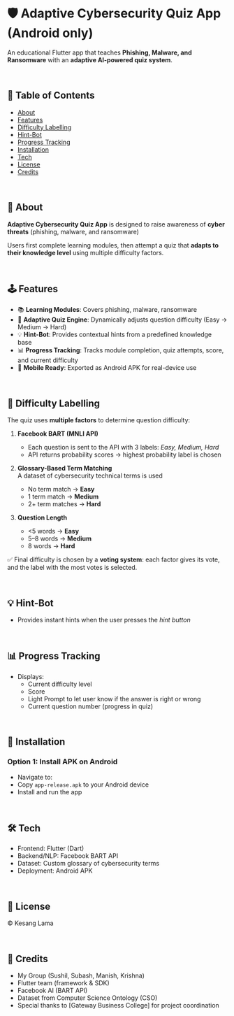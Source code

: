 # 🛡️ Adaptive Cybersecurity Quiz App  (Android only)

An educational Flutter app that teaches **Phishing, Malware, and Ransomware** with an **adaptive AI-powered quiz system**.  

<br>  

## 📖 Table of Contents  
- [About](#-about)  
- [Features](#-features)  
- [Difficulty Labelling](#-difficulty-labelling)  
- [Hint-Bot](#-hint-bot)  
- [Progress Tracking](#-progress-tracking)  
- [Installation](#-installation)  
- [Tech](#-tech)  
- [License](#-license)  
- [Credits](#-credits)  


<br>  

## 📌 About  

**Adaptive Cybersecurity Quiz App** is designed to raise awareness of **cyber threats** (phishing, malware, and ransomware)  

Users first complete learning modules, then attempt a quiz that **adapts to their knowledge level** using multiple difficulty factors.  

<br>  

## 🕹 Features

- 📚 **Learning Modules**: Covers phishing, malware, ransomware  
- 🎯 **Adaptive Quiz Engine**: Dynamically adjusts question difficulty (Easy → Medium → Hard)  
- 💡 **Hint-Bot**: Provides contextual hints from a predefined knowledge base  
- 📊 **Progress Tracking**: Tracks module completion, quiz attempts, score, and current difficulty  
- 📱 **Mobile Ready**: Exported as Android APK for real-device use  

<br>  

## 🔎 Difficulty Labelling  

The quiz uses **multiple factors** to determine question difficulty:  

1. **Facebook BART (MNLI API)**  
   - Each question is sent to the API with 3 labels: *Easy, Medium, Hard*  
   - API returns probability scores → highest probability label is chosen  

2. **Glossary-Based Term Matching**  
A dataset of cybersecurity technical terms is used   
   - No term match → **Easy**  
   - 1 term match → **Medium**  
   - 2+ term matches → **Hard**  

3. **Question Length**  
   - <5 words → **Easy**  
   - 5–8 words → **Medium**  
   - 8 words → **Hard**  

✅ Final difficulty is chosen by a **voting system**: each factor gives its vote, and the label with the most votes is selected.  

<br>  

## 💡 Hint-Bot  

- Provides instant hints when the user presses the *hint button*  

<br>  

## 📊 Progress Tracking  

- Displays:  
  - Current difficulty level  
  - Score
  - Light Prompt to let user know if the answer is right or wrong
  - Current question number (progress in quiz)  

<br>  

## 🚀 Installation  

### Option 1: Install APK on Android  
- Navigate to:  
- Copy `app-release.apk` to your Android device  
- Install and run the app

<br> 

## 🛠 Tech
- Frontend: Flutter (Dart)
- Backend/NLP: Facebook BART API
- Dataset: Custom glossary of cybersecurity terms
- Deployment: Android APK
  
<br>

## 📄 License

© Kesang Lama

<br>

## 📄 Credits

- My Group (Sushil, Subash, Manish, Krishna)
- Flutter team (framework & SDK)
- Facebook AI (BART API)
- Dataset from Computer Science Ontology (CSO)
- Special thanks to [Gateway Business College] for project coordination
